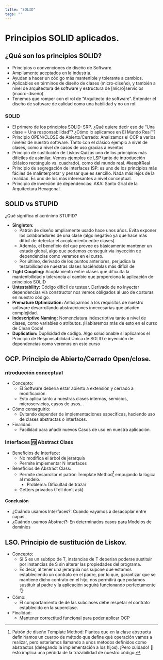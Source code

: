 ```yaml
---
title: "SOLID"
tags: ""
---
```


# Principios SOLID aplicados.

## ¿Qué son los principios SOLID?
- Principios o convenciones de diseño de Software.
- Ampliamente aceptados en la industria.
- Ayudan a hacer un código más mantenible y tolerante a cambios.
- Aplicables en términos de diseño de clases (micro-diseño), y también a nivel de arquitectura de software y estructura de [micro]servicios (macro-diseño).
- Tenemos que romper con el rol de “Arquitecto de software”. Entender el diseño de software de calidad como una habilidad y no un rol.

### SOLID
- El primero de los principios SOLID: SRP. ¿Qué quiere decir eso de “Una clase = Una responsabilidad”? ¿Cómo lo aplicamos en El Mundo Real™️?
- Principio OPEN/CLOSE de Abierto/Cerrado:
Analizamos el OCP a varios niveles de nuestro software. Tanto con el clásico ejemplo a nivel de clases, como a nivel de casos de uso gracias a eventos
- Principio de sustitución de Liskov:Quizás uno de los principios más difíciles de asimilar. Vemos ejemplos de LSP tanto de introducción (clásico rectángulo vs. cuadrado), como del mundo real. #keepItReal
- Principio de segregación de interfaces ISP: es uno de los principios más fáciles de malinterpretar y pensar que es sencillo. Nada más lejos de la realidad. Es uno de los más interesantes a nivel conceptual.
- Principio de inversión de dependencias: AKA: Santo Grial de la Arquitectura Hexagonal. 

## SOLID vs STUPID
¿Qué significa el acrónimo STUPID?

- **Singleton:**
  - Patrón de diseño ampliamente usado hace unos años. Evita exponer los colaboradores de una clase (algo negativo ya que hace más difícil de detectar el acoplamiento entre clases).
  - Además, el beneficio del que provee es básicamente mantener un estado global, algo que podemos conseguir vía inyección de dependencias como veremos en el curso.
  - Por último, derivado de los puntos anteriores, perjudica la testabilidad de nuestras clases haciéndolas más difícil de
- **Tight Coupling:** Acoplamiento entre clases que dificulta la mantenibilidad y tolerancia al cambio que proporciona la aplicación de principios SOLID
- **Untestability:** Código difícil de testear. Derivado de no inyectar dependencias vía constructor nos vemos obligados al uso de costuras en nuestro código.
- **Premature Optimization:** Anticiparnos a los requisitos de nuestro software desarrollando abstracciones innecesarias que añaden complejidad.
- **Indescriptive Naming:** Nomenclatura indescriptiva tanto a nivel de clases, como variables o atributos. ¡Hablaremos más de esto en el curso de Clean Code!
- **Duplication:** Duplicidad de código. Algo solucionable si aplicamos el Principio de Responsabilidad Única de SOLID e inyección de dependencias como veremos en este curso


## OCP. Principio de Abierto/Cerrado Open/close. 
### ntroducción conceptual
- Concepto:
  - El Software debería estar abierto a extensión y cerrado a modificación.
  - Esto aplica tanto a nuestras clases internas, servicios, microservicios, casos de usos…
- Cómo conseguirlo:
  - Evitando depender de implementaciones específicas, haciendo uso de clases abstractas o interfaces.
- Finalidad:
  - Facilidad para añadir nuevos Casos de uso en nuestra aplicación.


### Interfaces 🆚 Abstract Class
- Beneficios de Interface:
  - No modifica el árbol de jerarquía
  - Permite implementar N Interfaces
- Beneficios de Abstract Class:
  - Permite desarrollar el patrón Template Method[^1] empujando la lógica al modelo. 
    - Problema: Dificultad de trazar
  - Getters privados (Tell don’t ask)

####  Conclusión
- ¿Cuándo usamos Interfaces?: Cuando vayamos a desacoplar entre capas
- ¿Cuándo usamos Abstract?: En determinados casos para Modelos de dominios

[^1]: Patrón de diseño Template Method: Plantea que en la clase abstracta definiríamos un cuerpo de método que define qué operación vamos a realizar, pero estaríamos llamando a unos métodos definidos como abstractos (delegando la implementación a los hijos).
¡Pero cuidado! 👀 esto implica una pérdida de la trazabilidad de nuestro código.

## LSO.  Principio de sustitución de Liskov. 
- Concepto:
  - Si S es un subtipo de T, instancias de T deberían poderse sustituir por instancias de S sin alterar las propiedades del programa. 
  - Es decir, al tener una jerarquía nos supone que estamos estableciendo un contrato en el padre, por lo que, garantizar que se mantiene dicho contrato en el hijo, nos permitirá que podamos sustituir al padre y la aplicación seguirá funcionando perfectamente 👌
- Cómo:
  - El comportamiento de de las subclases debe respetar el contrato establecido en la superclase.
- Finalidad:
  - Mantener correctitud funcional para poder aplicar OCP
